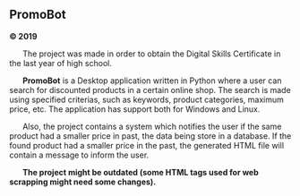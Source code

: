 ## PromoBot

**© 2019**


&nbsp; &nbsp; &nbsp; The project was made in order to obtain the Digital Skills Certificate in the last year of high school.

&nbsp; &nbsp; &nbsp; **PromoBot** is a Desktop application written in Python where a user can search for discounted products in a certain online shop. The search is made using specified criterias, such as keywords, product categories, maximum price, etc. The application has support both for Windows and Linux.

&nbsp; &nbsp; &nbsp; Also, the project contains a system which notifies the user if the same product had a smaller price in past, the data being store in a database. If the found product had a smaller price in the past, the generated HTML file will contain a message to inform the user.

&nbsp; &nbsp; &nbsp; **The project might be outdated (some HTML tags used for web scrapping might need some changes).**
